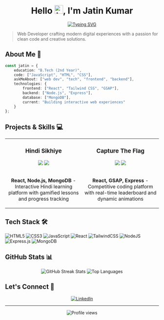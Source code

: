 <div align="center">
  
  # Hello <img src="https://user-images.githubusercontent.com/1303154/88677602-1635ba80-d120-11ea-84d8-d263ba5fc3c0.gif" width="28px" alt="hi">, I'm Jatin Kumar
  
  [![Typing SVG](https://readme-typing-svg.herokuapp.com?font=Fira+Code&pause=1000&color=4F46E5&center=true&vCenter=true&width=435&lines=Full+Stack+Developer;B.Tech+Student;Tech+Explorer)](https://git.io/typing-svg)
</div>

> Web Developer crafting modern digital experiences with a passion for clean code and creative solutions.

## About Me 🚀

```typescript
const jatin = {
    education: "B.Tech (2nd Year)",
    code: ["JavaScript", "HTML", "CSS"],
    askMeAbout: ["web dev", "tech", "frontend", "backend"],
    technologies: {
        frontend: ["React", "Tailwind CSS", "GSAP"],
        backend: ["Node.js", "Express"],
        database: ["MongoDB"],
        current: "Building interactive web experiences"
    }
};
```

## Projects & Skills 💻

<table>
<tr>
<td width="50%">
<h3 align="center">Hindi Sikhiye</h3>
<div align="center">
<a href="https://github.com/ijatinydv/hindi-sikhiye" target="_blank"><img src="https://img.shields.io/badge/CODE-ff9?style=for-the-badge&logo=github&logoColor=black"></a>
<a href="#" target="_blank"><img src="https://img.shields.io/badge/-Live-green?style=for-the-badge&color=2ea44f"></a>
<br>
<br>
<p><strong>React, Node.js, MongoDB</strong> - Interactive Hindi learning platform with gamified lessons and progress tracking</p>
</div>
                                                                                      
</td>

<td width="50%">
<h3 align="center">Capture The Flag</h3>
<div align="center">
<a href="https://github.com/ijatinydv/capture-the-flag" target="_blank"><img src="https://img.shields.io/badge/CODE-ff9?style=for-the-badge&logo=github&logoColor=black"></a>
<a href="#" target="_blank"><img src="https://img.shields.io/badge/-Live-green?style=for-the-badge&color=2ea44f"></a>
<br>
<br>
<p><strong>React, GSAP, Express</strong> - Competitive coding platform with real-time leaderboard and dynamic animations</p>
</div>
</td>
</tr>
</table>

## Tech Stack 🛠️

![HTML5](https://img.shields.io/badge/html5-%23E34F26.svg?style=for-the-badge&logo=html5&logoColor=white)
![CSS3](https://img.shields.io/badge/css3-%231572B6.svg?style=for-the-badge&logo=css3&logoColor=white)
![JavaScript](https://img.shields.io/badge/javascript-%23323330.svg?style=for-the-badge&logo=javascript&logoColor=%23F7DF1E)
![React](https://img.shields.io/badge/react-%2320232a.svg?style=for-the-badge&logo=react&logoColor=%2361DAFB)
![TailwindCSS](https://img.shields.io/badge/tailwindcss-%2338B2AC.svg?style=for-the-badge&logo=tailwind-css&logoColor=white)
![NodeJS](https://img.shields.io/badge/node.js-6DA55F?style=for-the-badge&logo=node.js&logoColor=white)
![Express.js](https://img.shields.io/badge/express.js-%23404d59.svg?style=for-the-badge&logo=express&logoColor=%2361DAFB)
![MongoDB](https://img.shields.io/badge/MongoDB-%234ea94b.svg?style=for-the-badge&logo=mongodb&logoColor=white)

## GitHub Stats 📊

<div align="center">
  <img src="https://github-readme-streak-stats.herokuapp.com/?user=ijatinydv&theme=tokyonight&hide_border=true" alt="GitHub Streak Stats" />
  <img src="https://github-readme-stats.vercel.app/api/top-langs/?username=ijatinydv&theme=tokyonight&hide_border=true&layout=compact" alt="Top Languages" />
</div>

## Let's Connect 🤝

<div align="center">
  <a href="https://www.linkedin.com/in/jatin-kumar-a5655b30a/">
    <img src="https://img.shields.io/badge/LinkedIn-%230077B5.svg?style=for-the-badge&logo=linkedin&logoColor=white" alt="LinkedIn" />
  </a>
</div>

---

<div align="center">
  <img src="https://komarev.com/ghpvc/?username=ijatinydv&style=flat-square&color=blue" alt="Profile views" />
</div>
